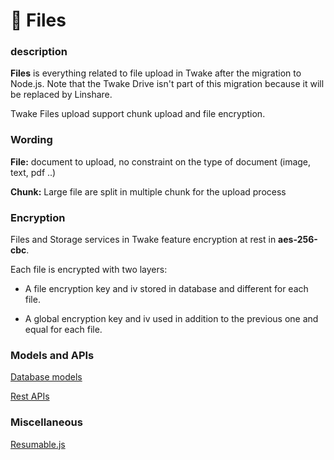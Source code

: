 # 📄 Files

### description

**Files** is everything related to file upload in Twake after the migration to Node.js. Note that the Twake Drive isn't part of this migration because it will be replaced by Linshare.

Twake Files upload support chunk upload and file encryption.

### Wording

**File:** document to upload, no constraint on the type of document (image, text, pdf ..)

**Chunk:** Large file are split in multiple chunk for the upload process

### Encryption

Files and Storage services in Twake feature encryption at rest in **aes-256-cbc**.

Each file is encrypted with two layers:

- A file encryption key and iv stored in database and different for each file.

- A global encryption key and iv used in addition to the previous one and equal for each file.

### Models and APIs

[Database models](database-models.md)

[Rest APIs](rest-apis.md)

### Miscellaneous

[Resumable.js](resumableJS.md)
